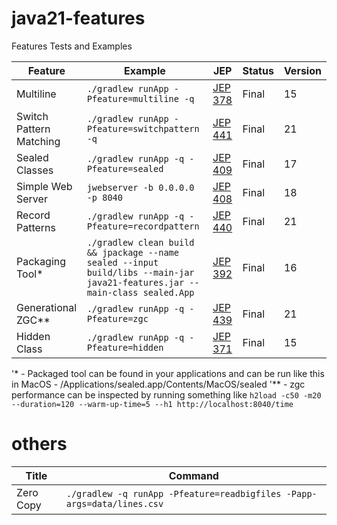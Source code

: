 # java21-features
Features Tests and Examples

| Feature                 |Example|JEP|Status|Version|
|-------------------------|---|---|---|---|
| Multiline               |```./gradlew runApp -Pfeature=multiline -q```|[JEP 378](https://openjdk.org/jeps/378)|Final|15|
| Switch Pattern Matching |```./gradlew runApp -Pfeature=switchpattern -q```|[JEP 441](https://openjdk.org/jeps/441)|Final|21|
| Sealed Classes          |```./gradlew runApp -q -Pfeature=sealed```|[JEP 409](https://openjdk.org/jeps/409)|Final|17|
| Simple Web Server       |```jwebserver -b 0.0.0.0 -p 8040```|[JEP 408](https://openjdk.org/jeps/408)|Final|18|
| Record Patterns         |```./gradlew runApp -q -Pfeature=recordpattern```|[JEP 440](https://openjdk.org/jeps/440)|Final|21|
| Packaging Tool*         |```./gradlew clean build && jpackage --name sealed --input build/libs --main-jar java21-features.jar --main-class sealed.App```|[JEP 392](https://openjdk.org/jeps/392)|Final|16|
| Generational ZGC**      |```./gradlew runApp -q -Pfeature=zgc```|[JEP 439](https://openjdk.org/jeps/439)|Final|21|
|Hidden Class|```./gradlew runApp -q -Pfeature=hidden```|[JEP 371](https://openjdk.org/jeps/371)|Final|15|

'* - Packaged tool can be found in your applications and can be run like this in MacOS - /Applications/sealed.app/Contents/MacOS/sealed
'** - zgc performance can be inspected by running something like ```h2load -c50 -m20 --duration=120 --warm-up-time=5 --h1 http://localhost:8040/time``` 

# others
|Title|Command|
|---|---|
|Zero Copy |```./gradlew -q runApp -Pfeature=readbigfiles -Papp-args=data/lines.csv```|

